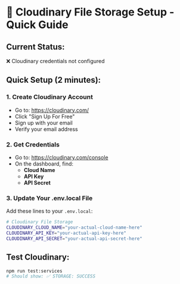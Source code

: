 # 📁 Cloudinary File Storage Setup - Quick Guide

## **Current Status:**
❌ Cloudinary credentials not configured

## **Quick Setup (2 minutes):**

### **1. Create Cloudinary Account**
- Go to: https://cloudinary.com/
- Click "Sign Up For Free"
- Sign up with your email
- Verify your email address

### **2. Get Credentials**
- Go to: https://cloudinary.com/console
- On the dashboard, find:
  - **Cloud Name**
  - **API Key**
  - **API Secret**

### **3. Update Your .env.local File**
Add these lines to your `.env.local`:

```bash
# Cloudinary File Storage
CLOUDINARY_CLOUD_NAME="your-actual-cloud-name-here"
CLOUDINARY_API_KEY="your-actual-api-key-here"
CLOUDINARY_API_SECRET="your-actual-api-secret-here"
```

## **Test Cloudinary:**
```bash
npm run test:services
# Should show: ✅ STORAGE: SUCCESS
```


